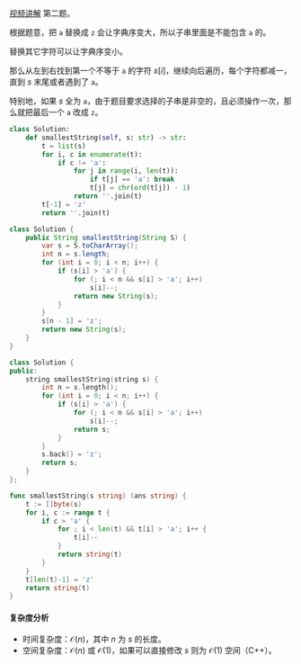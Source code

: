 [视频讲解](https://www.bilibili.com/video/BV15V4y1m7Sb/) 第二题。

根据题意，把 $\texttt{a}$ 替换成 $\texttt{z}$ 会让字典序变大，所以子串里面是不能包含 $\texttt{a}$ 的。

替换其它字符可以让字典序变小。

那么从左到右找到第一个不等于 $\texttt{a}$ 的字符 $s[i]$，继续向后遍历，每个字符都减一，直到 $s$ 末尾或者遇到了 $\texttt{a}$。

特别地，如果 $s$ 全为 $\texttt{a}$，由于题目要求选择的子串是非空的，且必须操作一次，那么就把最后一个 $\texttt{a}$ 改成 $\texttt{z}$。

```py [sol-Python3]
class Solution:
    def smallestString(self, s: str) -> str:
        t = list(s)
        for i, c in enumerate(t):
            if c != 'a':
                for j in range(i, len(t)):
                    if t[j] == 'a': break
                    t[j] = chr(ord(t[j]) - 1)
                return ''.join(t)
        t[-1] = 'z'
        return ''.join(t)
```

```java [sol-Java]
class Solution {
    public String smallestString(String S) {
        var s = S.toCharArray();
        int n = s.length;
        for (int i = 0; i < n; i++) {
            if (s[i] > 'a') {
                for (; i < n && s[i] > 'a'; i++)
                    s[i]--;
                return new String(s);
            }
        }
        s[n - 1] = 'z';
        return new String(s);
    }
}
```

```cpp [sol-C++]
class Solution {
public:
    string smallestString(string s) {
        int n = s.length();
        for (int i = 0; i < n; i++) {
            if (s[i] > 'a') {
                for (; i < n && s[i] > 'a'; i++)
                    s[i]--;
                return s;
            }
        }
        s.back() = 'z';
        return s;
    }
};
```

```go [sol-Go]
func smallestString(s string) (ans string) {
	t := []byte(s)
	for i, c := range t {
		if c > 'a' {
			for ; i < len(t) && t[i] > 'a'; i++ {
				t[i]--
			}
			return string(t)
		}
	}
	t[len(t)-1] = 'z'
	return string(t)
}
```

#### 复杂度分析

- 时间复杂度：$\mathcal{O}(n)$，其中 $n$ 为 $s$ 的长度。
- 空间复杂度：$\mathcal{O}(n)$ 或 $\mathcal{O}(1)$，如果可以直接修改 $s$ 则为 $\mathcal{O}(1)$ 空间（C++）。

